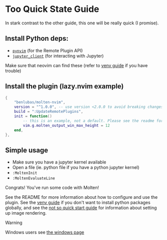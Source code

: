 # Too Quick State Guide

In stark contrast to the other guide, this one will be really quick (I promise).

## Install Python deps:
- [`pynvim`](https://github.com/neovim/pynvim) (for the Remote Plugin API)
- [`jupyter_client`](https://github.com/jupyter/jupyter_client) (for interacting with Jupyter)

Make sure that neovim can find these (refer to [venv guide](./Virtual-Environments.md) if you have
trouble)

## Install the plugin (lazy.nvim example)
```lua
{
    "benlubas/molten-nvim",
    version = "^1.0.0", -- use version <2.0.0 to avoid breaking changes
    build = ":UpdateRemotePlugins",
    init = function()
        -- this is an example, not a default. Please see the readme for more configuration options
        vim.g.molten_output_win_max_height = 12
    end,
},
```

## Simple usage

- Make sure you have a jupyter kernel available
- Open a file (ie. python file if you have a python jupyter kernel)
- `:MoltenInit`
- `:MoltenEvaluateLine`

Congrats! You've run some code with Molten!

See the README for more information about how to configure and use the plugin. See the [venv
guide](./Virtual-Environments.md) if you don't want to install python packages globally, and see the [not
so quick start guide](./Not-So-Quick-Start-Guide.md) for information about setting up image rendering.

> [!WARNING]
> Windows users see [the windows page](./Windows.md)
